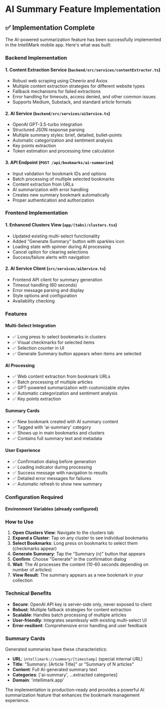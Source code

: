 # AI Summary Feature Implementation

## ✅ Implementation Complete

The AI-powered summarization feature has been successfully implemented in the IntelliMark mobile app. Here's what was built:

### Backend Implementation

#### 1. **Content Extraction Service** (`backend/src/services/contentExtractor.ts`)
- Robust web scraping using Cheerio and Axios
- Multiple content extraction strategies for different website types
- Fallback mechanisms for failed extractions
- Error handling for timeouts, access denied, and other common issues
- Supports Medium, Substack, and standard article formats

#### 2. **AI Service** (`backend/src/services/aiService.ts`)
- OpenAI GPT-3.5-turbo integration
- Structured JSON response parsing
- Multiple summary styles: brief, detailed, bullet-points
- Automatic categorization and sentiment analysis
- Key points extraction
- Token estimation and processing time calculation

#### 3. **API Endpoint** (`POST /api/bookmarks/ai-summarize`)
- Input validation for bookmark IDs and options
- Batch processing of multiple selected bookmarks
- Content extraction from URLs
- AI summarization with error handling
- Creates new summary bookmark automatically
- Proper authentication and authorization

### Frontend Implementation

#### 1. **Enhanced Clusters View** (`app/(tabs)/clusters.tsx`)
- Updated existing multi-select functionality
- Added "Generate Summary" button with sparkles icon
- Loading state with spinner during AI processing
- Cancel option for clearing selections
- Success/failure alerts with navigation

#### 2. **AI Service Client** (`src/services/aiService.ts`)
- Frontend API client for summary generation
- Timeout handling (60 seconds)
- Error message parsing and display
- Style options and configuration
- Availability checking

### Features

#### **Multi-Select Integration**
- ✅ Long press to select bookmarks in clusters
- ✅ Visual checkmarks for selected items
- ✅ Selection counter in UI
- ✅ Generate Summary button appears when items are selected

#### **AI Processing**
- ✅ Web content extraction from bookmark URLs
- ✅ Batch processing of multiple articles
- ✅ GPT-powered summarization with customizable styles
- ✅ Automatic categorization and sentiment analysis
- ✅ Key points extraction

#### **Summary Cards**
- ✅ New bookmark created with AI summary content
- ✅ Tagged with 'ai-summary' category
- ✅ Shows up in main bookmarks and clusters
- ✅ Contains full summary text and metadata

#### **User Experience**
- ✅ Confirmation dialog before generation
- ✅ Loading indicator during processing
- ✅ Success message with navigation to results
- ✅ Detailed error messages for failures
- ✅ Automatic refresh to show new summary

### Configuration Required

#### **Environment Variables** (already configured)


### How to Use

1. **Open Clusters View**: Navigate to the clusters tab
2. **Expand a Cluster**: Tap on any cluster to see individual bookmarks
3. **Select Bookmarks**: Long press on bookmarks to select them (checkmarks appear)
4. **Generate Summary**: Tap the "Summary (n)" button that appears
5. **Confirm**: Choose "Generate" in the confirmation dialog
6. **Wait**: The AI processes the content (10-60 seconds depending on number of articles)
7. **View Result**: The summary appears as a new bookmark in your collection

### Technical Benefits

- **Secure**: OpenAI API key is server-side only, never exposed to client
- **Robust**: Multiple fallback strategies for content extraction
- **Scalable**: Handles batch processing of multiple articles
- **User-friendly**: Integrates seamlessly with existing multi-select UI
- **Error-resilient**: Comprehensive error handling and user feedback

### Summary Cards

Generated summaries have these characteristics:
- **URL**: `intellimark://summary/[timestamp]` (special internal URL)
- **Title**: "Summary: [Article Title]" or "Summary of N articles"
- **Content**: Full AI-generated summary text
- **Categories**: ['ai-summary', ...extracted categories]
- **Domain**: 'intellimark.app'

The implementation is production-ready and provides a powerful AI summarization feature that enhances the bookmark management experience.